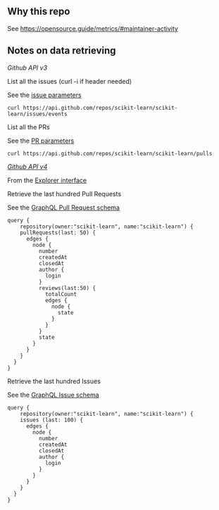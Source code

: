 ## Why this repo

See https://opensource.guide/metrics/#maintainer-activity

## Notes on data retrieving 

_Github API v3_

List all the issues (curl -i if header needed)

See the [issue parameters](https://developer.github.com/v3/issues/#parameters)
```
curl https://api.github.com/repos/scikit-learn/scikit-learn/issues/events
```

List all the PRs

See the [PR parameters](https://developer.github.com/v3/pulls/#parameters)
```
curl https://api.github.com/repos/scikit-learn/scikit-learn/pulls
```

_[Github API v4](https://developer.github.com/v4/)_

From the [Explorer interface](https://developer.github.com/v4/explorer/)

Retrieve the last hundred Pull Requests

See the [GraphQL Pull Request schema](https://developer.github.com/v4/object/pullrequest/)
```
query { 
    repository(owner:"scikit-learn", name:"scikit-learn") {
    pullRequests(last: 50) {
      edges {
        node {
          number
          createdAt
          closedAt
          author {
            login
          }
          reviews(last:50) {
            totalCount
            edges {
              node {
                state
              }
            }
          }
          state
        }
      }
    }
  }
}
```

Retrieve the last hundred Issues

See the [GraphQL Issue schema](https://developer.github.com/v4/object/issue/)
```
query { 
    repository(owner:"scikit-learn", name:"scikit-learn") {
    issues (last: 100) {
      edges {
        node {
          number
          createdAt
          closedAt
          author {
            login
          }
        } 
      }
    }
  }
} 
```
